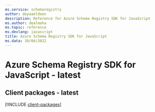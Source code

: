 ```yaml
---
ms.service: schemaregistry
author: deyaaeldeen
description: Reference for Azure Schema Registry SDK for JavaScript
ms.author: dealmaha
ms.topic: reference
ms.devlang: javascript
title: Azure Schema Registry SDK for JavaScript
ms.data: 10/04/2022
---
```

# Azure Schema Registry SDK for JavaScript - latest

## Client packages - latest
[!INCLUDE [client-packages](schema-registry-client-index.md)]